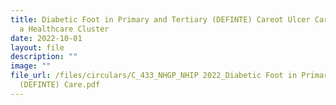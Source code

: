 ```yaml
---
title: Diabetic Foot in Primary and Tertiary (DEFINTE) Careot Ulcer Care within
  a Healthcare Cluster
date: 2022-10-01
layout: file
description: ""
image: ""
file_url: /files/circulars/C_433_NHGP_NHIP 2022_Diabetic Foot in Primary and Tertiary
  (DEFINTE) Care.pdf
---
```

